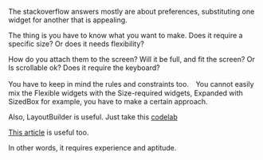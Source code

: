 The stackoverflow answers mostly are about preferences, substituting one widget for another that is appealing.  

The thing is you have to know what you want to make. Does it require a specific size? Or does it needs flexibility?  

How do you attach them to the screen? Will it be full, and fit the screen? Or Is scrollable ok? Does it require the keyboard?

You have to keep in mind the rules and constraints too.　You cannot easily mix the Flexible widgets with the Size-required widgets, Expanded with SizedBox for example, you have to make a certain approach.

Also, LayoutBuilder is useful. Just take this [codelab](https://codelabs.developers.google.com/codelabs/flutter-animated-responsive-layout#0)  

[This article](https://blog.codemagic.io/building-responsive-applications-with-flutter/) is useful too. 

In other words, it requires experience and aptitude. 
